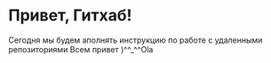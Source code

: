# Привет, Гитхаб!
Сегодня мы будем аполнять инструкцию по работе с удаленными репозиториями
Всем привет )^^_^^Ola